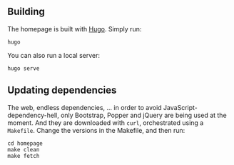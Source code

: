 
## Building

The homepage is built with [Hugo](https://gohugo.io). Simply run:

    hugo

You can also run a local server:

    hugo serve

## Updating dependencies

The web, endless dependencies, … in order to avoid JavaScript-dependency-hell, only Bootstrap, Popper and jQuery are
being used at the moment. And they are downloaded with `curl`, orchestrated using a `Makefile`. Change the versions
in the Makefile, and then run:

    cd homepage
    make clean
    make fetch
